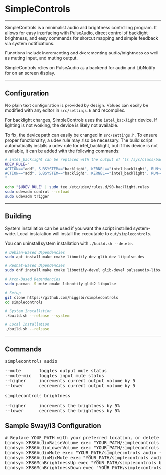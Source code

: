 # SimpleControls
___
SimpleControls is a minimalist audio and brightness controlling program.
It allows for easy interfacing with PulseAudio, direct control of backlight brightness, and
easy commands for shorcut mapping and simple feedback via system notifications.

Functions include incrementing and decrementing audio/brightness as well as muting input, and muting output.  

SimpleControls relies on PulseAudio as a backend for audio and LibNotify for on an screen display.  

___
## Configuration

No plain text configuration is provided by design.
Values can easily be modified with any editor in `src/settings.h` and recompiled.

For backlight changes, SimpleControls uses the `intel_backlight` device. If lighting is not working,
the device is likely not available.

To fix, the device path can easily be changed in `src/settings.h`. To ensure proper functionality,
a udev rule may also be necessary. The build script automatically installs a udev rule for intel_backlight,
but if this device is not available, it can be added with the following commands:

```sh
# intel_backlight can be replaced with the output of "ls /sys/class/backlight"
UDEV_RULE="
ACTION=="add", SUBSYSTEM=="backlight", KERNEL=="intel_backlight", RUN+="/bin/chgrp wheel /sys/class/backlight/%k/brightness"
ACTION=="add", SUBSYSTEM=="backlight", KERNEL=="intel_backlight", RUN+="/bin/chmod g+w /sys/class/backlight/%k/brightness"
"

echo "$UDEV_RULE" | sudo tee /etc/udev/rules.d/90-backlight.rules
sudo udevadm control --reload
sudo udevadm trigger
```

___
## Building

System installation can be used if you want the script installed system-wide.
Local installation will install the executable to `out/simplecontrols`.
  
You can uninstall system installation with `./build.sh --delete`.

```sh
# Debian-Based Dependencies
sudo apt install make cmake libnotify-dev glib-dev libpulse-dev

# Redhat-Based Dependencies
sudo dnf install make cmake libnotify-devel glib-devel pulseaudio-libs-devel

# Arch-Based Dependencies
sudo pacman -S make cmake libnotify glib2 libpulse

# Setup
git clone https://github.com/higgsbi/simplecontrols
cd simplecontrols

# System Installation
./build.sh --release --system

# Local Installation 
./build.sh --release
```

___
## Commands

<pre>
simplecontrols audio

--mute       toggles output mute status  
--mute-mic   toggles input mute status  
--higher     increments current output volume by 5 
--lower      decrements current output volume by 5  
  
simplecontrols brightness  
  
--higher     increments the brightness by 5%  
--lower      decrements the brightness by 5%  
</pre>


## Sample Sway/i3 Configuration

<pre>
# Replace YOUR_PATH with your preferred location, or delete if system install was used
bindsym XF86AudioRaiseVolume exec "YOUR_PATH/simplecontrols audio --higher"
bindsym XF86AudioLowerVolume exec "YOUR_PATH/simplecontrols audio --lower"
bindsym XF86AudioMute exec "YOUR_PATH/simplecontrols audio --mute"
bindsym XF86AudioMicMute exec "YOUR_PATH/simplecontrols audio --mute-mic"
bindsym XF86MonBrightnessUp exec "YOUR_PATH/simplecontrols brightness --higher"
bindsym XF86MonBrightnessDown exec "YOUR_PATH/simplecontrols brightness --lower"
</pre>
